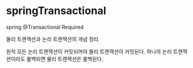 # springTransactional
spring @Transactional Required

물리 트랜잭션과 논리 트랜잭션의 개념 정리


원칙
모든 논리 트랜잭션이 커밋되어야 물리 트랜잭션이 커밋된다. 
하나의 논리 트랜잭션이라도 롤백되면 물리 트랜잭션은 롤백된다. 
